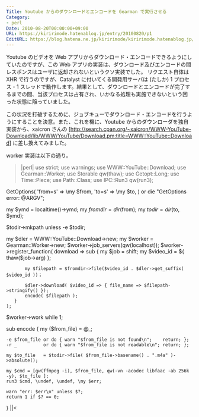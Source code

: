 ```yaml
---
Title: Youtube からのダウンロードとエンコードを Gearman で実行させる
Category:
- perl
Date: 2010-08-20T00:00:00+09:00
URL: https://kiririmode.hatenablog.jp/entry/20100820/p1
EditURL: https://blog.hatena.ne.jp/kiririmode/kiririmode.hatenablog.jp/atom/entry/8454420450078211661
---
```



Youtube のビデオを Web アプリからダウンロード・エンコードできるようにしていたのですが、この Web アプリの実装は、ダウンロード及びエンコードの間レスポンスはユーザに返却されないというクソ実装でした。
リクエスト自体は XHR で行うのですが、Catalyst に付いてくる開発用サーバは (たしか) 1 プロセス・1 スレッドで動作します。結果として、ダウンロードとエンコードが完了するまでの間、当該プロセスは占有され、いかなる処理も実施できないという困った状態に陥っていました。

この状況を打破するために、ジョブキューでダウンロード・エンコードを行うようにすることを決意。また、これを機に、Youtube からのダウンローダを独自実装から、xaicron さんの [http://search.cpan.org/~xaicron/WWW-YouTube-Download/lib/WWW/YouTube/Download.pm:title=WWW::YouTube::Download] に差し換えてみました。

worker 実装は以下の通り。
>|perl|
use strict;
use warnings;
use WWW::YouTube::Download;
use Gearman::Worker;
use Storable qw(thaw);
use Getopt::Long;
use Time::Piece;
use Path::Class;
use IPC::Run3 qw(run3);

GetOptions(
    'from=s' => \my $from,
    'to=s'   => \my $to,
) or die "GetOptions error: @ARGV";

my $ymd = localtime()->ymd;
my $fromdir = dir($from);
my $todir   = dir($to, $ymd);

$todir->mkpath unless -e $todir;

my $dler = WWW::YouTube::Download->new;
my $worker = Gearman::Worker->new;
   $worker->job_servers(qw(localhost));
   $worker->register_function(
       download => sub {
           my $job = shift;
           my $video_id = ${ thaw($job->arg) };

           my $filepath = $fromdir->file($video_id . $dler->get_suffix( $video_id ))；

           $dler->download( $video_id => { file_name => $filepath->stringify() });
           encode( $filepath );
       }
    );
$worker->work while 1;

sub encode {
    my ($from_file) = @_;

    -e $from_file or do { warn "$from_file is not found\n";    return; };
    -r _          or do { warn "$from_file is not readable\n"; return; };

    my $to_file   = $todir->file( $from_file->basename() . ".m4a" )->absolute();

    my $cmd = [qw(ffmpeg -i), $from_file, qw(-vn -acodec libfaac -ab 256k -y), $to_file ];
    run3 $cmd, \undef, \undef, \my $err;

    warn "err: $err\n" unless $?;
    return 1 if $? == 0;
}
||<
